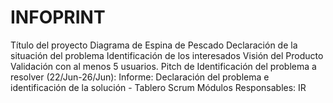 # INFOPRINT
Título del proyecto Diagrama de Espina de Pescado Declaración de la situación del problema Identificación de los interesados Visión del Producto Validación con al menos 5 usuarios.  Pitch de Identificación del problema a resolver (22/Jun-26/Jun):  Informe: Declaración del problema e identificación de la solución - Tablero Scrum  Módulos Responsables:  IR
